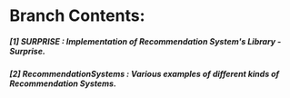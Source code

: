 # **Branch Contents:**
##### [1] SURPRISE : Implementation of Recommendation System's Library - Surprise.
##### [2] RecommendationSystems :  Various examples of different kinds of Recommendation Systems.
